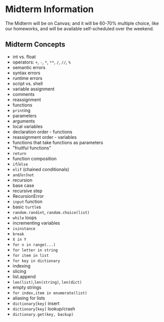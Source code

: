 # Midterm Information

The Midterm will be on Canvas; and it will be 60-70% multiple choice, like our homeworks, and will be available self-scheduled over the weekend.

## Midterm Concepts

 - int vs. float
 - operators: ``+``, ``-``, ``*``, ``**``, ``/``, ``//``, ``%``
 - semantic errors
 - syntax errors
 - runtime errors
 - script vs. shell
 - variable assignment
 - comments
 - reassignment
 - functions
 - ``print``ing
 - parameters
 - arguments
 - local variables
 - declaration order - functions
 - reassignment order - variables
 - functions that take functions as parameters
 - "fruitful functions"
 - ``return``
 - function composition
 - ``if``/``else``
 - ``elif`` (chained conditionals)
 - ``and``/``or``/``not``
 - recursion
 - base case
 - recursive step
 - RecursionError
 - ``input`` function
 - basic ``turtle``s
 - ``random.randint``, ``random.choice(list)``
 - ``while`` loops
 - incrementing variables
 - ``isinstance``
 - ``break``
 - ``X in Y``
 - ``for n in range(...)``
 - ``for letter in string``
 - ``for item in list``
 - ``for key in dictionary``
 - indexing
 - slicing
 - list.append
 - ``len(list)``,``len(string)``, ``len(dict)``
 - empty strings
 - ``for index,item in enumerate(list)``
 - aliasing for lists
 - ``dictionary[key]`` insert
 - ``dictionary[key]`` lookup/crash
 - ``dictionary.get(key, backup)``
